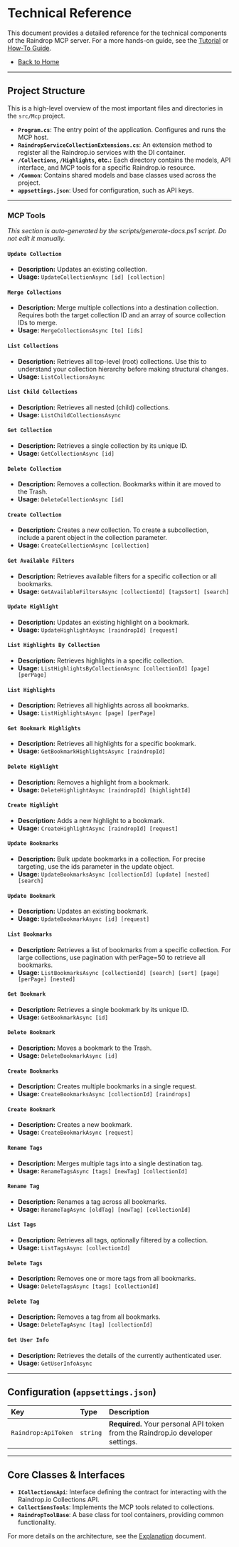 # Technical Reference

This document provides a detailed reference for the technical components of the Raindrop MCP server. For a more hands-on guide, see the [Tutorial](./TUTORIAL.md) or [How-To Guide](./HOW_TO.md).

-   [Back to Home](../README.md)

---

## **Project Structure**

This is a high-level overview of the most important files and directories in the `src/Mcp` project.

-   **`Program.cs`**: The entry point of the application. Configures and runs the MCP host.
-   **`RaindropServiceCollectionExtensions.cs`**: An extension method to register all the Raindrop.io services with the DI container.
-   **`/Collections`, `/Highlights`, etc.:** Each directory contains the models, API interface, and MCP tools for a specific Raindrop.io resource.
-   **`/Common`**: Contains shared models and base classes used across the project.
-   **`appsettings.json`**: Used for configuration, such as API keys.

---

### **MCP Tools**
_This section is auto-generated by the scripts/generate-docs.ps1 script. Do not edit it manually._

#### `Update Collection`
- **Description:** Updates an existing collection.
- **Usage:** `UpdateCollectionAsync [id] [collection]`

#### `Merge Collections`
- **Description:** Merge multiple collections into a destination collection. Requires both the target collection ID and an array of source collection IDs to merge.
- **Usage:** `MergeCollectionsAsync [to] [ids]`

#### `List Collections`
- **Description:** Retrieves all top-level (root) collections. Use this to understand your collection hierarchy before making structural changes.
- **Usage:** `ListCollectionsAsync `

#### `List Child Collections`
- **Description:** Retrieves all nested (child) collections.
- **Usage:** `ListChildCollectionsAsync `

#### `Get Collection`
- **Description:** Retrieves a single collection by its unique ID.
- **Usage:** `GetCollectionAsync [id]`

#### `Delete Collection`
- **Description:** Removes a collection. Bookmarks within it are moved to the Trash.
- **Usage:** `DeleteCollectionAsync [id]`

#### `Create Collection`
- **Description:** Creates a new collection. To create a subcollection, include a parent object in the collection parameter.
- **Usage:** `CreateCollectionAsync [collection]`

#### `Get Available Filters`
- **Description:** Retrieves available filters for a specific collection or all bookmarks.
- **Usage:** `GetAvailableFiltersAsync [collectionId] [tagsSort] [search]`

#### `Update Highlight`
- **Description:** Updates an existing highlight on a bookmark.
- **Usage:** `UpdateHighlightAsync [raindropId] [request]`

#### `List Highlights By Collection`
- **Description:** Retrieves highlights in a specific collection.
- **Usage:** `ListHighlightsByCollectionAsync [collectionId] [page] [perPage]`

#### `List Highlights`
- **Description:** Retrieves all highlights across all bookmarks.
- **Usage:** `ListHighlightsAsync [page] [perPage]`

#### `Get Bookmark Highlights`
- **Description:** Retrieves all highlights for a specific bookmark.
- **Usage:** `GetBookmarkHighlightsAsync [raindropId]`

#### `Delete Highlight`
- **Description:** Removes a highlight from a bookmark.
- **Usage:** `DeleteHighlightAsync [raindropId] [highlightId]`

#### `Create Highlight`
- **Description:** Adds a new highlight to a bookmark.
- **Usage:** `CreateHighlightAsync [raindropId] [request]`

#### `Update Bookmarks`
- **Description:** Bulk update bookmarks in a collection. For precise targeting, use the ids parameter in the update object.
- **Usage:** `UpdateBookmarksAsync [collectionId] [update] [nested] [search]`

#### `Update Bookmark`
- **Description:** Updates an existing bookmark.
- **Usage:** `UpdateBookmarkAsync [id] [request]`

#### `List Bookmarks`
- **Description:** Retrieves a list of bookmarks from a specific collection. For large collections, use pagination with perPage=50 to retrieve all bookmarks.
- **Usage:** `ListBookmarksAsync [collectionId] [search] [sort] [page] [perPage] [nested]`

#### `Get Bookmark`
- **Description:** Retrieves a single bookmark by its unique ID.
- **Usage:** `GetBookmarkAsync [id]`

#### `Delete Bookmark`
- **Description:** Moves a bookmark to the Trash.
- **Usage:** `DeleteBookmarkAsync [id]`

#### `Create Bookmarks`
- **Description:** Creates multiple bookmarks in a single request.
- **Usage:** `CreateBookmarksAsync [collectionId] [raindrops]`

#### `Create Bookmark`
- **Description:** Creates a new bookmark.
- **Usage:** `CreateBookmarkAsync [request]`

#### `Rename Tags`
- **Description:** Merges multiple tags into a single destination tag.
- **Usage:** `RenameTagsAsync [tags] [newTag] [collectionId]`

#### `Rename Tag`
- **Description:** Renames a tag across all bookmarks.
- **Usage:** `RenameTagAsync [oldTag] [newTag] [collectionId]`

#### `List Tags`
- **Description:** Retrieves all tags, optionally filtered by a collection.
- **Usage:** `ListTagsAsync [collectionId]`

#### `Delete Tags`
- **Description:** Removes one or more tags from all bookmarks.
- **Usage:** `DeleteTagsAsync [tags] [collectionId]`

#### `Delete Tag`
- **Description:** Removes a tag from all bookmarks.
- **Usage:** `DeleteTagAsync [tag] [collectionId]`

#### `Get User Info`
- **Description:** Retrieves the details of the currently authenticated user.
- **Usage:** `GetUserInfoAsync `

---

## **Configuration (`appsettings.json`)**

| Key                 | Type     | Description                                                                    |
| :------------------ | :------- | :----------------------------------------------------------------------------- |
| `Raindrop:ApiToken` | `string` | **Required.** Your personal API token from the Raindrop.io developer settings. |

---

## **Core Classes & Interfaces**

-   **`ICollectionsApi`**: Interface defining the contract for interacting with the Raindrop.io Collections API.
-   **`CollectionsTools`**: Implements the MCP tools related to collections.
-   **`RaindropToolBase`**: A base class for tool containers, providing common functionality.

For more details on the architecture, see the [Explanation](./EXPLANATION.md) document.
